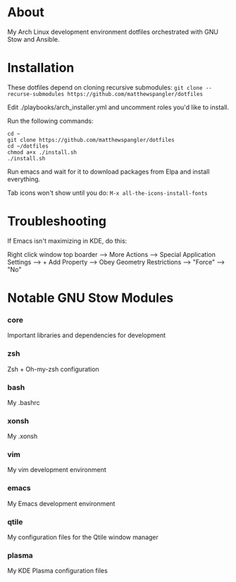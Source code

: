 # About

My Arch Linux development environment dotfiles orchestrated with GNU Stow and Ansible.

# Installation

These dotfiles depend on cloning recursive submodules: ```git clone --recurse-submodules https://github.com/matthewspangler/dotfiles```

Edit ./playbooks/arch_installer.yml and uncomment roles you'd like to install.

Run the following commands:

```
cd ~
git clone https://github.com/matthewspangler/dotfiles
cd ~/dotfiles
chmod a+x ./install.sh
./install.sh
```

Run emacs and wait for it to download packages from Elpa and install everything.

Tab icons won't show until you do: ```M-x all-the-icons-install-fonts```

# Troubleshooting

If Emacs isn't maximizing in KDE, do this:

Right click window top boarder --> More Actions --> Special Application Settings --> + Add Property --> Obey Geometry Restrictions --> "Force" --> "No"

# Notable GNU Stow Modules

### core
Important libraries and dependencies for development

### zsh
Zsh + Oh-my-zsh configuration

### bash
My .bashrc

### xonsh
My .xonsh

### vim
My vim development environment

### emacs
My Emacs development environment

### qtile
My configuration files for the Qtile window manager

### plasma
My KDE Plasma configuration files
